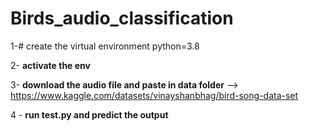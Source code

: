 # Birds_audio_classification

1-# create the virtual environment 
python=3.8

2- **activate the env**

3- **download the audio file and paste in data folder** --> https://www.kaggle.com/datasets/vinayshanbhag/bird-song-data-set

4 - **run test.py and predict the output**
